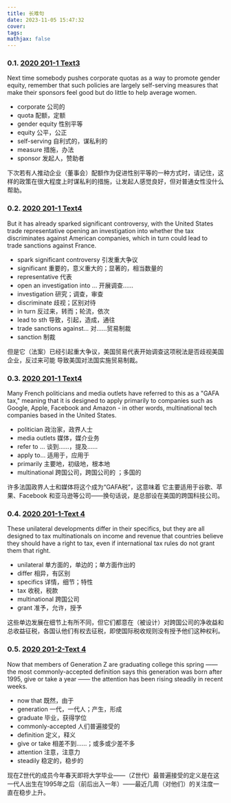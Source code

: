 ```yaml
---
title: 长难句
date: 2023-11-05 15:47:32
cover: 
tags: 
mathjax: false
---
```


<!-- more -->
### 0.1. [2020 201-1 Text3](https://mp.weixin.qq.com/s?__biz=MzU0NjAxMzAyMQ==&mid=2247580346&idx=2&sn=0caed272d7613dad5ef79aff964d102a&chksm=fb67d088cc10599e02efb0347c0607989213ba6d97fd05c77b2bc297f2b753b1703d37175655&cur_album_id=2306215395915104257&scene=189#wechat_redirect)

Next time somebody pushes corporate quotas as a way to promote gender equity, remember that such policies are largely self-serving measures that make their sponsors feel good but do little to help average women.

- corporate 公司的
- quota 配额，定额
- gender equity 性别平等
- equity 公平，公正
- self-serving 自利式的，谋私利的
- measure 措施，办法
- sponsor 发起人，赞助者

下次若有人推动企业（董事会）配额作为促进性别平等的一种方式时，请记住，这样的政策在很大程度上时谋私利的措施，让发起人感觉良好，但对普通女性没什么帮助。

### 0.2. [2020 201-1 Text4](https://mp.weixin.qq.com/s?__biz=MzU0NjAxMzAyMQ==&mid=2247580363&idx=1&sn=d7a73c0af7858e83ad1598b238f27f0f&chksm=fb67d0f9cc1059efe9f67da23378b7705fa72c0dfc1590d73eb8e92eba235e5d700508b7de3f&cur_album_id=2306215395915104257&scene=189#wechat_redirect)

But it has already sparked significant controversy, with the United States trade representative opening an investigation into whether the tax discriminates against American companies, which in turn could lead to trade sanctions against France.

- spark significant controversy 引发重大争议
- significant 重要的，意义重大的；显著的，相当数量的
- representative 代表
- open an investigation into … 开展调查……
- investigation 研究；调查，审查
- discriminate 歧视；区别对待
- in turn 反过来，转而；轮流，依次
- lead to sth 导致，引起，造成，通往
- trade sanctions against… 对……贸易制裁
- sanction 制裁

但是它（法案）已经引起重大争议，美国贸易代表开始调查这项税法是否歧视美国企业，反过来可能 导致美国对法国实施贸易制裁。

### 0.3. [2020 201-1 Text4](https://mp.weixin.qq.com/s?__biz=MzU0NjAxMzAyMQ==&mid=2247580368&idx=1&sn=e905c2e51d683d5941e73d2f7e496b60&chksm=fb67d0e2cc1059f4d330ae6af237f85ebd5b294f380076e95b19627a301eebac3a327d48fa7d&cur_album_id=2306215395915104257&scene=189#wechat_redirect)

Many French politicians and media outlets have referred to this as a "GAFA tax," meaning that it is designed to apply primarily to companies such as Google, Apple, Facebook and Amazon - in other words, multinational tech companies based in the United States.

- politician 政治家，政界人士
- media outlets 媒体，媒介业务
- refer to … 谈到……，提及……
- apply to… 适用于，应用于
- primarily 主要地，初级地，根本地
- multinational 跨国公司，跨国公司的 ；多国的

许多法国政界人士和媒体将这个成为“GAFA税”，这意味着 它主要适用于谷歌、苹果、Facebook 和亚马逊等公司——换句话说，是总部设在美国的跨国科技公司。

### 0.4. [2020 201-1-Text 4](https://mp.weixin.qq.com/s?__biz=MzU0NjAxMzAyMQ==&mid=2247580390&idx=1&sn=2ad9176187b4d4263a5333e8dda8e369&chksm=fb67d0d4cc1059c2eeb5cd4f8246dabec54d19434bc2864a9fe0417b274c182024b518da6e0d&cur_album_id=2306215395915104257&scene=189#wechat_redirect)

These unilateral developments differ in their specifics, but they are all designed to tax multinationals on income and revenue that countries believe they should have a right to tax, even if international tax rules do not grant them that right.

- unilateral 单方面的，单边的；单方面作出的
- differ 相异，有区别
- specifics 详情，细节；特性
- tax 收税，税款
- multinational 跨国公司
- grant 准予，允许，授予

这些单边发展在细节上有所不同，但它们都意在（被设计）对跨国公司的净收益和总收益征税，各国认他们有权去征税，即使国际税收规则没有授予他们这种权利。

### 0.5. [2020 201-2-Text 4](https://mp.weixin.qq.com/s?__biz=MzU0NjAxMzAyMQ==&mid=2247580411&idx=1&sn=fdd22030b916d2acdc50560fce9d3378&chksm=fb67d0c9cc1059df7c11ebc1450b17110ae2f9d2d869b48faffd193b565d8016f4d5679c54c4&scene=178&cur_album_id=2306215395915104257#rd)

Now that members of Generation Z are graduating college this spring —— the most commonly-accepted definition says this generation was born after 1995, give or take a year —— the attention has  been rising  steadily in recent weeks.

- now that 既然，由于
- generation 一代，一代人；产生，形成
- graduate 毕业，获得学位
- commonly-accepted 人们普遍接受的
- definition 定义，释义
- give or take 相差不到……；或多或少差不多
- attention 注意，注意力
- steadily 稳定的，稳步的

现在Z世代的成员今年春天即将大学毕业——（Z世代）最普遍接受的定义是在这一代人出生在1995年之后（前后出入一年）——最近几周（对他们）的关注度一直在稳步上升。

